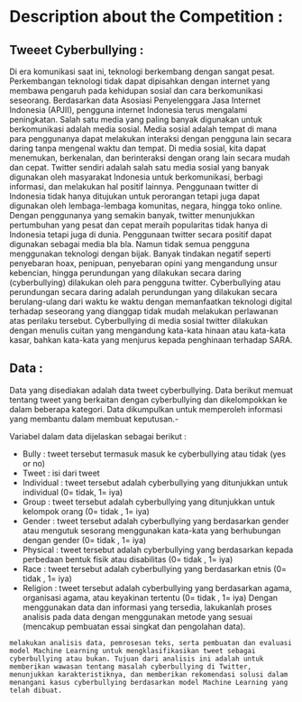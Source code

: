 # Description about the Competition :

## Tweeet Cyberbullying :

Di era komunikasi saat ini, teknologi berkembang dengan sangat pesat. Perkembangan teknologi tidak dapat dipisahkan dengan internet yang membawa pengaruh pada kehidupan sosial dan cara berkomunikasi seseorang. Berdasarkan data Asosiasi Penyelenggara Jasa Internet Indonesia (APJII), pengguna internet Indonesia terus mengalami peningkatan. Salah satu media yang paling banyak digunakan untuk berkomunikasi adalah media sosial. Media sosial adalah tempat di mana para penggunanya dapat melakukan interaksi dengan pengguna lain secara daring tanpa mengenal waktu dan tempat. Di media sosial, kita dapat menemukan, berkenalan, dan berinteraksi dengan orang lain secara mudah dan cepat.
Twitter sendiri adalah salah satu media sosial yang banyak digunakan oleh masyarakat Indonesia untuk berkomunikasi, berbagi informasi, dan melakukan hal positif lainnya. Penggunaan twitter di Indonesia tidak hanya ditujukan untuk perorangan tetapi juga dapat digunakan oleh lembaga-lembaga komunitas, negara, hingga toko online. Dengan penggunanya yang semakin banyak, twitter menunjukkan pertumbuhan yang pesat dan cepat meraih popularitas tidak hanya di Indonesia tetapi juga di dunia. Penggunaan twitter secara positif dapat digunakan sebagai media bla bla. Namun tidak semua pengguna menggunakan teknologi dengan bijak. Banyak tindakan negatif seperti penyebaran hoax, penipuan, penyebaran opini yang mengandung unsur kebencian, hingga perundungan yang dilakukan secara daring (cyberbullying) dilakukan oleh para pengguna twitter.
Cyberbullying atau perundungan secara daring adalah perundungan yang dilakukan secara berulang-ulang dari waktu ke waktu dengan memanfaatkan teknologi digital terhadap seseorang yang dianggap tidak mudah melakukan perlawanan atas perilaku tersebut. Cyberbullying di media sosial twitter dilakukan dengan menulis cuitan yang mengandung kata-kata hinaan atau kata-kata kasar, bahkan kata-kata yang menjurus kepada penghinaan terhadap SARA.

## Data :
Data yang disediakan adalah data tweet cyberbullying. Data berikut memuat tentang tweet yang berkaitan dengan cyberbullying dan dikelompokkan ke dalam beberapa kategori. Data dikumpulkan untuk memperoleh informasi yang membantu dalam membuat keputusan.-

Variabel dalam data dijelaskan sebagai berikut :
- Bully : tweet tersebut termasuk masuk ke cyberbullying atau tidak (yes or no)
- Tweet : isi dari tweet
- Individual : tweet tersebut adalah cyberbullying yang ditunjukkan untuk individual (0= tidak, 1= iya)
- Group : tweet tersebut adalah cyberbullying yang ditunjukkan untuk kelompok orang (0= tidak
, 1= iya)
- Gender : tweet tersebut adalah cyberbullying yang berdasarkan gender atau mengutuk sesorang menggunakan kata-kata yang berhubungan dengan gender (0= tidak , 1= iya)
- Physical : tweet tersebut adalah cyberbullying yang berdasarkan kepada perbedaan bentuk fisik atau disabilitas (0= tidak , 1= iya)
- Race : tweet tersebut adalah cyberbullying yang berdasarkan etnis (0= tidak , 1= iya)
- Religion : tweet tersebut adalah cyberbullying yang berdasarkan agama, organisasi agama, atau keyakinan tertentu (0= tidak , 1= iya)
Dengan menggunakan data dan informasi yang tersedia, lakukanlah proses analisis pada data dengan menggunakan metode yang sesuai (mencakup pembuatan essai singkat dan pengolahan data).

``` melakukan analisis data, pemrosesan teks, serta pembuatan dan evaluasi model Machine Learning untuk mengklasifikasikan tweet sebagai cyberbullying atau bukan. Tujuan dari analisis ini adalah untuk memberikan wawasan tentang masalah cyberbullying di Twitter, menunjukkan karakteristiknya, dan memberikan rekomendasi solusi dalam menangani kasus cyberbullying berdasarkan model Machine Learning yang telah dibuat. ```
